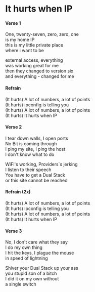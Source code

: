# It hurts when IP

#### Verse 1

One, twenty-seven, zero, zero, one  
is my home IP  
this is my little  private place  
where i want to be  

external access, everything  
was working great for me  
then they changed to version six  
and everything - changed for me

#### Refrain

(It hurts) A lot of numbers, a lot of points  
(It hurts) ipconfig is telling you  
(It hurts) A lot of numbers, a lot of points  
(It hurts) It hurts when IP

#### Verse 2

I tear down walls, I open ports  
No Bit is coming through  
I ping my site, I ping the host  
I don't know what to do  

WiFi's working, Providers`s jerking  
I listen to their speech  
You have to get a Dual Stack  
or this site cannot be reached

#### Refrain (2x)

(It hurts) A lot of numbers, a lot of points  
(It hurts) ipconfig is telling you  
(It hurts) A lot of numbers, a lot of points  
(It hurts) It hurts when IP

#### Verse 3

No, I don't care what they say  
I do my own thing  
I hit the keys, I plague the mouse  
in speed of lightning  

Shiver your Dual Stack up your ass  
you stupid son of a bitch  
I did it on my own without  
a single switch
